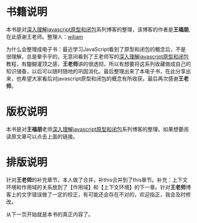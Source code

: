 # 书籍说明
本书是对[深入理解javascript原型和闭包](http://www.cnblogs.com/wangfupeng1988/p/3977924.html)系列博客的整理，该博客的作者是**王福朋**,在此感谢王老师。整理人：[wiliam](http://wiliam.top)

为什么会整理成电子书：最近学习JavaScript看到了原型和闭包的概念后，不是很理解，总是晕乎乎的，无意间看到了王老师写的[深入理解javascript原型和闭包](http://www.cnblogs.com/wangfupeng1988/p/3977924.html)教程，有醍醐灌顶之感，**王老师**讲的很透彻，所以有想要将这系列收藏做成自己的知识储备，以后可以随时随地的巩固消化。最后整理出来了本电子书，在此分享出来，也希望大家看后对javascript原型和闭包的概念有所收获。最后再次感谢**王老师**。

# 版权说明
本书是对**王福朋**老师[深入理解javascript原型和闭包](http://www.cnblogs.com/wangfupeng1988/p/3977924.html)系列博客的整理。如果想要阅读原文章可以点击上面的链接。

# 排版说明
针对**王老师**的补充章节，本人做了合并，补this合并到了this章节。补充：上下文环境和作用域的关系放到了【作用域】和【上下文环境】的下一章。针对**王老师**博客上的文字错误做了一定的校正，有可能还会存在不对的，欢迎指正，我会及时修改。


从下一页开始就是本书的真正内容了。
